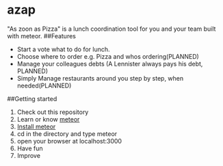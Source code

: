 # azap
"As zoon as Pizza" is a lunch coordination tool for you and your team built with meteor.
##Features
* Start a vote what to do for lunch.
* Choose where to order e.g. Pizza and whos ordering(PLANNED)
* Manage your colleagues debts (A Lennister always pays his debt, PLANNED)
* Simply Manage restaurants around you step by step, when needed(PLANNED)

##Getting started
1. Check out this repository
2. Learn or know [meteor](https://www.meteor.com)
3. [Install meteor](https://www.meteor.com/install)
3. cd in the directory and type meteor
4. open your browser at localhost:3000
5. Have fun
6. Improve
